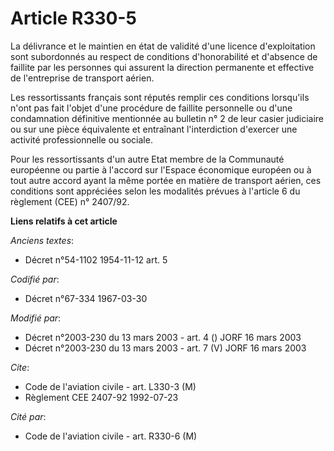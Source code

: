 # Article R330-5

La délivrance et le maintien en état de validité d'une licence d'exploitation sont subordonnés au respect de conditions
d'honorabilité et d'absence de faillite par les personnes qui assurent la direction permanente et effective de l'entreprise
de transport aérien.

Les ressortissants français sont réputés remplir ces conditions lorsqu'ils n'ont pas fait l'objet d'une procédure de faillite
personnelle ou d'une condamnation définitive mentionnée au bulletin n° 2 de leur casier judiciaire ou sur une pièce
équivalente et entraînant l'interdiction d'exercer une activité professionnelle ou sociale.

Pour les ressortissants d'un autre Etat membre de la Communauté européenne ou partie à l'accord sur l'Espace économique
européen ou à tout autre accord ayant la même portée en matière de transport aérien, ces conditions sont appréciées selon les
modalités prévues à l'article 6 du règlement (CEE) n° 2407/92.

**Liens relatifs à cet article**

_Anciens textes_:

  - Décret n°54-1102 1954-11-12 art. 5

_Codifié par_:

  - Décret n°67-334 1967-03-30

_Modifié par_:

  - Décret n°2003-230 du 13 mars 2003 - art. 4 () JORF 16 mars 2003
  - Décret n°2003-230 du 13 mars 2003 - art. 7 (V) JORF 16 mars 2003

_Cite_:

  - Code de l'aviation civile - art. L330-3 (M)
  - Règlement CEE 2407-92 1992-07-23

_Cité par_:

  - Code de l'aviation civile - art. R330-6 (M)
